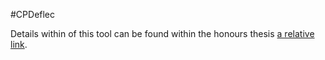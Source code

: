 #CPDeflec

Details within of this tool can be found within the honours thesis [a relative link](doc/thesis.pdf).
